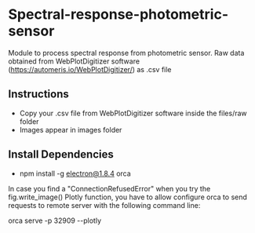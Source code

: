 # Spectral-response-photometric-sensor

Module to process spectral response from photometric sensor.
Raw data obtained from WebPlotDigitizer software (https://automeris.io/WebPlotDigitizer/) as .csv file

## Instructions

- Copy your .csv file from WebPlotDigitizer software inside the files/raw folder
- Images appear in images folder

## Install Dependencies

- npm install -g electron@1.8.4 orca

In case you find a "ConnectionRefusedError" when you try the fig.write_image() Plotly function, you have to allow configure orca to send requests to remote server with the following command line:

orca serve -p 32909 --plotly
